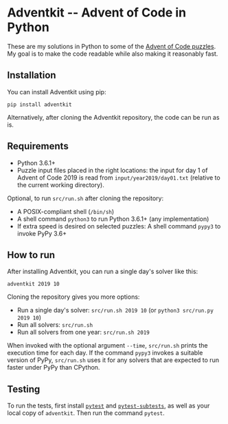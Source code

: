 Adventkit -- Advent of Code in Python
=====================================

These are my solutions in Python to some of the [Advent of Code
puzzles](https://adventofcode.com). My goal is to make the code readable
while also making it reasonably fast.

Installation
------------

You can install Adventkit using pip:

    pip install adventkit

Alternatively, after cloning the Adventkit repository, the code can be
run as is.

Requirements
------------

-   Python 3.6.1+
-   Puzzle input files placed in the right locations: the input for day
    1 of Advent of Code 2019 is read from `input/year2019/day01.txt`
    (relative to the current working directory).

Optional, to run `src/run.sh` after cloning the repository:

-   A POSIX-compliant shell (`/bin/sh`)
-   A shell command `python3` to run Python 3.6.1+ (any implementation)
-   If extra speed is desired on selected puzzles: A shell command
    `pypy3` to invoke PyPy 3.6+

How to run
----------

After installing Adventkit, you can run a single day's solver like this:

    adventkit 2019 10

Cloning the repository gives you more options:

-   Run a single day's solver: `src/run.sh 2019 10` (or
    `python3 src/run.py 2019 10`)
-   Run all solvers: `src/run.sh`
-   Run all solvers from one year: `src/run.sh 2019`

When invoked with the optional argument `--time`, `src/run.sh` prints
the execution time for each day. If the command `pypy3` invokes a
suitable version of PyPy, `src/run.sh` uses it for any solvers that are
expected to run faster under PyPy than CPython.

Testing
-------

To run the tests, first install
[`pytest`](https://pypi.org/project/pytest/) and
[`pytest-subtests`](https://pypi.org/project/pytest-subtests/), as well
as your local copy of `adventkit`. Then run the command `pytest`.
